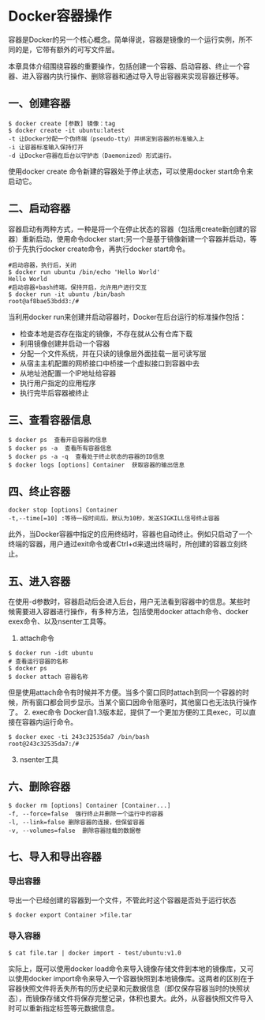 # Docker容器操作
容器是Docker的另一个核心概念。简单得说，容器是镜像的一个运行实例，所不同的是，它带有额外的可写文件层。

本章具体介绍围绕容器的重要操作，包括创建一个容器、启动容器、终止一个容器、进入容器内执行操作、删除容器和通过导入导出容器来实现容器迁移等。

## 一、创建容器
```
$ docker create [参数] 镜像：tag
$ docker create -it ubuntu:latest
-t 让Docker分配一个伪终端（pseudo-tty）并绑定到容器的标准输入上
-i 让容器标准输入保持打开
-d 让Docker容器在后台以守护态（Daemonized）形式运行。
```
使用docker create 命令新建的容器处于停止状态，可以使用docker start命令来启动它。

## 二、启动容器
容器启动有两种方式，一种是将一个在停止状态的容器（包括用create新创建的容器）重新启动，使用命令docker start;另一个是基于镜像新建一个容器并启动，等价于先执行docker create命令，再执行docker start命令。
```
#启动容器，执行后，关闭
$ docker run ubuntu /bin/echo 'Hello World'
Hello World
#启动容器+bash终端，保持开启，允许用户进行交互
$ docker run -it ubuntu /bin/bash
root@af8bae53bdd3:/#
```
当利用docker run来创建并启动容器时，Docker在后台运行的标准操作包括：
* 检查本地是否存在指定的镜像，不存在就从公有仓库下载
* 利用镜像创建并启动一个容器
* 分配一个文件系统，并在只读的镜像层外面挂载一层可读写层
* 从宿主主机配置的网桥接口中桥接一个虚拟接口到容器中去
* 从地址池配置一个IP地址给容器
* 执行用户指定的应用程序
* 执行完毕后容器被终止

## 三、查看容器信息
```
$ docker ps  查看开启容器的信息
$ docker ps -a  查看所有容器信息
$ docker ps -a -q  查看处于终止状态的容器的ID信息
$ docker logs [options] Container  获取容器的输出信息
```
## 四、终止容器
```
docker stop [options] Container
-t,--time[=10] :等待一段时间后，默认为10秒，发送SIGKILL信号终止容器
```
此外，当Docker容器中指定的应用终结时，容器也自动终止。例如只启动了一个终端的容器，用户通过exit命令或者Ctrl+d来退出终端时，所创建的容器立刻终止。

## 五、进入容器
在使用-d参数时，容器启动后会进入后台，用户无法看到容器中的信息。某些时候需要进入容器进行操作，有多种方法，包括使用docker attach命令、docker exex命令、以及nsenter工具等。
1. attach命令
```
$ docker run -idt ubuntu
# 查看运行容器的名称
$ docker ps    
$ docker attach 容器名称
```
但是使用attach命令有时候并不方便。当多个窗口同时attach到同一个容器的时候，所有窗口都会同步显示。当某个窗口因命令阻塞时，其他窗口也无法执行操作了。
2. exec命令
Docker自1.3版本起，提供了一个更加方便的工具exec，可以直接在容器内运行命令。
```
$ docker exec -ti 243c32535da7 /bin/bash
root@243c32535da7:/#
```
3. nsenter工具

## 六、删除容器
```
$ docker rm [options] Container [Container...]
-f, --force=false  强行终止并删除一个运行中的容器
-l, --link=false 删除容器的连接，但保留容器
-v, --volumes=false  删除容器挂载的数据卷
```
## 七、导入和导出容器
### 导出容器
导出一个已经创建的容器到一个文件，不管此时这个容器是否处于运行状态
```
$ docker export Container >file.tar
```
### 导入容器
```
$ cat file.tar | docker import - test/ubuntu:v1.0
```
实际上，既可以使用docker load命令来导入镜像存储文件到本地的镜像库，又可以使用docker import命令来导入一个容器快照到本地镜像库。这两者的区别在于容器快照文件将丢失所有的历史纪录和元数据信息（即仅保存容器当时的快照状态），而镜像存储文件将保存完整记录，体积也要大。此外，从容器快照文件导入时可以重新指定标签等元数据信息。
